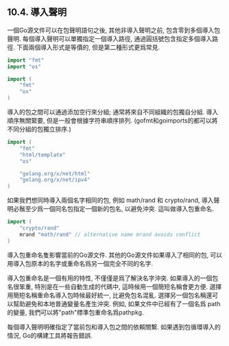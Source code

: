 ## 10.4. 導入聲明

一個Go源文件可以在包聲明語句之後, 其他非導入聲明之前, 包含零到多個導入包聲明. 每個導入聲明可以單獨指定一個導入路徑, 通過圓括號包含指定多個導入路徑. 下面兩個導入形式是等價的, 但是第二種形式更爲常見.

```Go
import "fmt"
import "os"

import (
	"fmt"
	"os"
)
```

導入的包之間可以通過添加空行來分組; 通常將來自不同組織的包獨自分組. 導入順序無關緊要, 但是一般會根據字符串順序排列. (gofmt和goimports的都可以將不同分組的包獨立排序.)

```Go
import (
	"fmt"
	"html/template"
	"os"

	"golang.org/x/net/html"
	"golang.org/x/net/ipv4"
)
```

如果我們想同時導入兩個名字相同的包, 例如 math/rand 和 crypto/rand, 導入聲明必鬚至少爲一個同名包指定一個新的包名, 以避免沖突. 這叫做導入包重命名.

```Go
import (
	"crypto/rand"
	mrand "math/rand" // alternative name mrand avoids conflict
)
```

導入包重命名隻影響當前的Go源文件. 其他的Go源文件如果導入了相同的包, 可以用導入包原本的名字或重命名爲另一個完全不同的名字.

導入包重命名是一個有用的特性, 不僅僅是爲了解決名字沖突. 如果導入的一個包名很笨重, 特別是在一些自動生成的代碼中, 這時候用一個簡短名稱會更方便. 選擇用簡短名稱重命名導入包時候最好統一, 比避免包名混亂. 選擇另一個包名稱還可以幫助避免和本地普通變量名產生沖突. 例如, 如果文件中已經有了一個名爲 path 的變量, 我們可以將"path"標準包重命名爲pathpkg.

每個導入聲明明確指定了當前包和導入包之間的依賴關繫. 如果遇到包循環導入的情況, Go的構建工具將報告錯誤.
